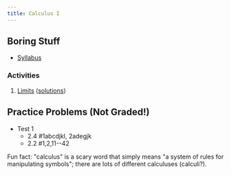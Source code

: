 ```yaml
---
title: Calculus I
---
```


## Boring Stuff

* [Syllabus](/pdf/classes/calc/calc-syllabus.pdf)


### Activities

1. [Limits](/pdf/classes/calc/calc-a01-limits.pdf) ([solutions](/pdf/classes/coal/coal-soln-a01-limits.pdf))


## Practice Problems (Not Graded!)

* Test 1
    * 2.4 #1abcdjkl, 2adegjk
    * 2.2 #1,2,11--42

Fun fact: "calculus" is a scary word that simply means "a system of rules for manipulating symbols"; there are lots of different calculuses (calculi?).
